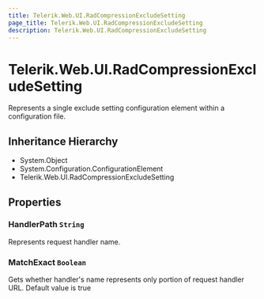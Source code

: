 ```yaml
---
title: Telerik.Web.UI.RadCompressionExcludeSetting
page_title: Telerik.Web.UI.RadCompressionExcludeSetting
description: Telerik.Web.UI.RadCompressionExcludeSetting
---
```


# Telerik.Web.UI.RadCompressionExcludeSetting

Represents a single exclude setting configuration element within a configuration file.

## Inheritance Hierarchy

* System.Object
* System.Configuration.ConfigurationElement
* Telerik.Web.UI.RadCompressionExcludeSetting

## Properties

###  HandlerPath `String`

Represents request handler name.

###  MatchExact `Boolean`

Gets whether handler's name represents only portion of request handler
            URL. Default value is true

